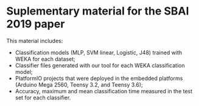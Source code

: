 # Suplementary material for the SBAI 2019 paper
This material includes:
* Classification models (MLP, SVM linear, Logistic, J48) trained with WEKA for each dataset;
* Classifier files generated with our tool for each WEKA classification model;
* PlatformIO projects that were deployed in the embedded platforms (Arduino Mega 2560, Teensy 3.2, and Teensy 3.6);
* Accuracy, maximum and mean classification time measured in the test set for each classifier.
